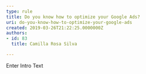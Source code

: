 ```yaml
---
type: rule
title: Do you know how to optimize your Google Ads?
uri: do-you-know-how-to-optimize-your-google-ads
created: 2019-03-26T21:22:25.0000000Z
authors:
- id: 83
  title: Camilla Rosa Silva

---
```




<span class='intro'> Enter Intro Text </span>




